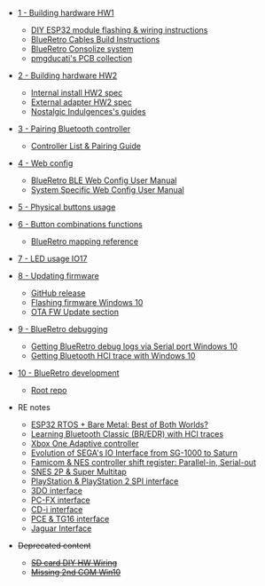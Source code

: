 * [1 - Building hardware HW1](https://github.com/darthcloud/BlueRetro/wiki#1---building-hardware-hw1)
  * [DIY ESP32 module flashing & wiring instructions](BlueRetro-DIY-Build-Instructions)
  * [BlueRetro Cables Build Instructions](BlueRetro-Cables-Build-Instructions)
  * [BlueRetro Consolize system](BlueRetro-Consolize-Build-Instructions)
  * [pmgducati's PCB collection](https://github.com/pmgducati/Blue-Retro-AIO-Units)
* [2 - Building hardware HW2](https://github.com/darthcloud/BlueRetro/wiki#2---building-hardware-hw2)
  * [Internal install HW2 spec](BlueRetro-HW2-Internal-Install-Specification)
  * [External adapter HW2 spec](BlueRetro-HW2-External-Specification)
  * [Nostalgic Indulgences's guides](https://github.com/nostalgic-indulgences/BlueRetro_Internal_Installation)
* [3 - Pairing Bluetooth controller](https://github.com/darthcloud/BlueRetro/wiki#3---pairing-bluetooth-controller)
  * [Controller List & Pairing Guide](Controller-pairing-guide)
* [4 - Web config](https://github.com/darthcloud/BlueRetro/wiki#4---web-config)
  * [BlueRetro BLE Web Config User Manual](BlueRetro-BLE-Web-Config-User-Manual)
  * [System Specific Web Config User Manual](BlueRetro-System-Specific-User-Manual)
* [5 - Physical buttons usage](https://github.com/darthcloud/BlueRetro/wiki#5---physical-buttons-usage)
* [6 - Button combinations functions](https://github.com/darthcloud/BlueRetro/wiki#6---button-combinations-functions)
  * [BlueRetro mapping reference](https://docs.google.com/spreadsheets/d/e/2PACX-1vT9rPK2__komCjELFpf0UYz0cMWwvhAXgAU7C9nnwtgEaivjsh0q0xeCEiZAMA-paMrneePV7IqdX48/pubhtml)
* [7 - LED usage IO17](https://github.com/darthcloud/BlueRetro/wiki#7---led-usage-io17)
* [8 - Updating firmware](https://github.com/darthcloud/BlueRetro/wiki#8---updating-firmware)
  * [GitHub release](https://github.com/darthcloud/BlueRetro/releases)
  * [Flashing firmware Windows 10](https://github.com/darthcloud/BlueRetro/wiki/Flashing-firmware-Windows-10)
  * [OTA FW Update section](https://github.com/darthcloud/BlueRetro/wiki/BlueRetro-BLE-Web-Config-User-Manual#5---ota-fw-update-page)
* [9 - BlueRetro debugging](https://github.com/darthcloud/BlueRetro/wiki#9---blueretro-debugging)
  * [Getting BlueRetro debug logs via Serial port Windows 10](Getting-BlueRetro-debug-logs-via-Serial-port-Windows-10)
  * [Getting Bluetooth HCI trace with Windows 10](Bluetooth-HCI-trace-with-Win10)
* [10 - BlueRetro development](https://github.com/darthcloud/BlueRetro/wiki#10---blueretro-development)
  * [Root repo](https://github.com/darthcloud/BlueRetroRoot)

* RE notes
  * [ESP32 RTOS + Bare Metal: Best of Both Worlds?](https://hackaday.io/project/170365/log/189836-esp32-rtos-bare-metal-best-of-both-worlds)
  * [Learning Bluetooth Classic (BR/EDR) with HCI traces](https://hackaday.io/project/170365-blueretro/log/178249-learning-bluetooth-classic-bredr-with-hci-traces)
  * [Xbox One Adaptive controller](https://hackaday.io/project/170365-blueretro/log/179869-xbox-one-adaptive-controller)
  * [Evolution of SEGA's IO Interface from SG-1000 to Saturn](https://hackaday.io/project/170365-blueretro/log/180790-evolution-of-segas-io-interface-from-sg-1000-to-saturn)
  * [Famicom & NES controller shift register: Parallel-in, Serial-out](https://hackaday.io/project/170365-blueretro/log/181368-famicom-nes-controller-shift-register-parallel-in-serial-out)
  * [SNES 2P & Super Multitap](https://hackaday.io/project/170365-blueretro/log/181686-2020-08-04-progress-update-sfcsnes-support)
  * [PlayStation & PlayStation 2 SPI interface](https://hackaday.io/project/170365-blueretro/log/186471-playstation-playstation-2-spi-interface)
  * [3DO interface](https://hackaday.io/project/170365-blueretro/log/190948-3do-interface)
  * [PC-FX interface](https://hackaday.io/project/170365-blueretro/log/191237-pc-fx-interface)
  * [CD-i interface](https://hackaday.io/project/170365/log/191647-cd-i-interface)
  * [PCE & TG16 interface](PCE-&-TG16-interface)
  * [Jaguar Interface](Jaguar-interface)
* ~~Deprecated content~~
  * ~~[SD card DIY HW Wiring](SD-card-DIY-HW-Wiring)~~
  * ~~[Missing 2nd COM Win10](Missing-2nd-COM-port-Win10-BlueRetro-DevKit-fix)~~

